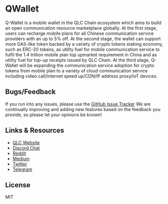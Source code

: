 # QWallet
Q-Wallet is a mobile wallet in the QLC Chain ecosystem which aims to build an open communication resource marketplace globally.
At the first stage, users can recharge mobile plans for all Chinese communication service providers with an up to 5% off.
At the second stage, the wallet can support more GAS-like token backed by a variety of crypto tokens staking economy, such as ERC-20 tokens, as utility fuel for mobile communication service to fulfil the 1.4 trillion mobile plan top upmarket requirement in China and as utility fuel for top-up receipts issued by QLC Chain.
At the third stage, Q-Wallet will be expanding the communication service adoption for crypto tokens from mobile plan to a variety of cloud communication service including video call/internet speed up/CDN/IP address proxy/IoT devices.
## Bugs/Feedback
If you run into any issues, please use the [GitHub Issue Tracker](https://github.com/qlcchain/WinQ-Android-code/issues) 
We are continually improving and adding new features based on the feedback you provide, so please let your opinions be known!
 ## Links & Resources
- [QLC Website](https://qlcchain.org)
- [Discord Chat](https://discord.gg/JnCnhjr)
- [Reddit](https://www.reddit.com/r/Qlink/)
- [Medium](https://medium.com/qlc-chain)
- [Twitter](https://twitter.com/QLCchain)
- [Telegram](https://t.me/qlinkmobile)
 ## License
 MIT

